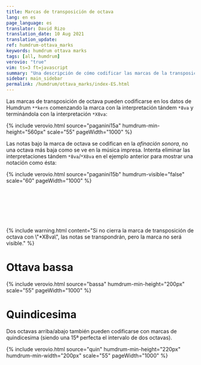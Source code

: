 ```yaml
---
title: Marcas de transposición de octava
lang: en es
page_language: es
translator: David Rizo
translation_date: 10 Aug 2021
translation_update:
ref: humdrum-ottava_marks
keywords: humdrum ottava marks
tags: [all, humdrum]
verovio: "true"
vim: ts=3 ft=javascript
summary: "Una descripción de cómo codificar las marcas de la transposición de octava en las columnas de **kern"
sidebar: main_sidebar
permalink: /humdrum/ottava_marks/index-ES.html
---
```



Las marcas de transposición de octava pueden codificarse en los datos de Humdrum `**kern` comenzando la marca con la interpretación tándem `*8va` y terminándola con la interpretación `*X8va`:

{% include verovio.html
	source="paganini15a"
	humdrum-min-height="560px"
	scale="55"
	pageWidth="1000"
%}
<script type="application/json" id="paganini15a">
**kern
*clefG2
*k[f#]
=20
(32GL
32g)
32a'
32b'J
32ccL
32dd
32ee
32ff#J
32ggL
32dd
32bb
32ggJ
*8va
32dddL
32bb
32ggg
32dddJ
32bbbL
32ggg
32dddd
32bbbJ
16gggg
*X8va
16G
=
*-
</script>

Las notas bajo la marca de octava se codifican en la *afinación sonora*, no una octava más baja como se ve en la música impresa.  Intenta eliminar las interpretaciones tándem `*8va`/`*X8va` en el ejemplo anterior para mostrar una notación como ésta:

{% include verovio.html
	source="paganini15b"
	humdrum-visible="false"
	scale="60"
	pageWidth="1000"
%}

<script type="application/json" id="paganini15b">
**kern
*clefG2
*k[f#]
=20
(32GL
32g)
32a'
32b'J
32ccL
32dd
32ee
32ff#J
32ggL
32dd
32bb
32ggJ
32dddL
32bb
32ggg
32dddJ
32bbbL
32ggg
32dddd
32bbbJ
16gggg
16G
=
*-
</script>


<br/>
<br/>
<br/>
<br/>
<br/>
<br/>
{% include warning.html
	content="Si no cierra la marca de transposición de octava con \"*X8va\", las notas se transpondrán, pero la marca no será visible."
%}


# Ottava bassa

{% include verovio.html
	source="bassa"
	humdrum-min-height="200px"
	scale="55"
	pageWidth="1000"
%}
<script type="application/json" id="bassa">
**kern
*clefF4
4C
*8ba
4FF
4EE
4DD
4AAA
4GG
*X8ba
4C
=
*-
</script>

# Quindicesima

Dos octavas arriba/abajo también pueden codificarse con marcas de quindicesima (siendo una 15ª perfecta el intervalo de dos octavas).


{% include verovio.html
	source="quin"
	humdrum-min-height="220px"
	humdrum-min-width="200px"
	scale="55"
	pageWidth="1000"
%}
<script type="application/json" id="quin">

**kern	**kern
*clefF4	*clefG2
4CCC	4ccc
*8ba	*8va
4CCC	4ccc
*X8ba	*X8va
*15ba	*15ma
4CCC	4ccc
*X15ba	*X15ma
=	=
*-	*-

</script>


